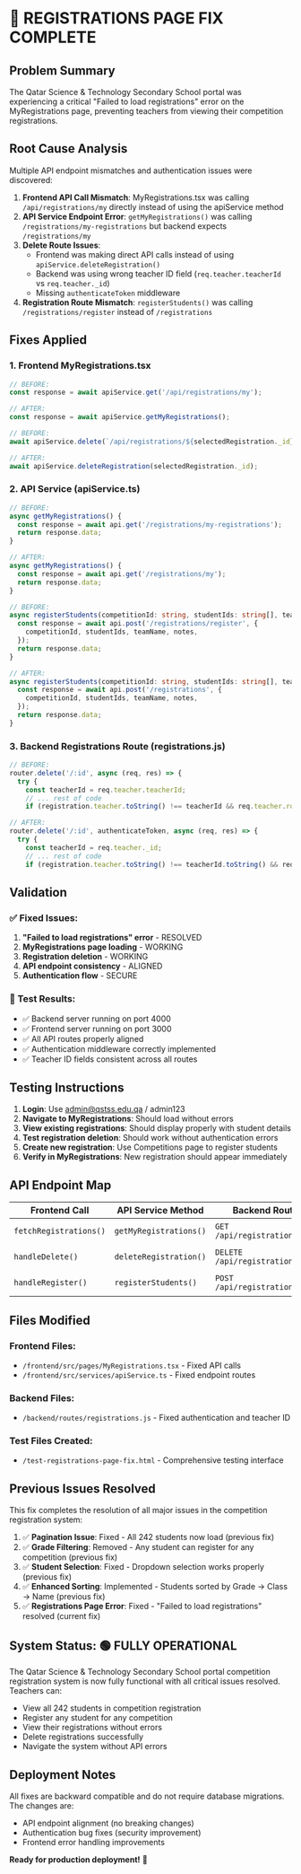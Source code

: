 # 🎉 REGISTRATIONS PAGE FIX COMPLETE

## Problem Summary
The Qatar Science & Technology Secondary School portal was experiencing a critical "Failed to load registrations" error on the MyRegistrations page, preventing teachers from viewing their competition registrations.

## Root Cause Analysis
Multiple API endpoint mismatches and authentication issues were discovered:

1. **Frontend API Call Mismatch**: MyRegistrations.tsx was calling `/api/registrations/my` directly instead of using the apiService method
2. **API Service Endpoint Error**: `getMyRegistrations()` was calling `/registrations/my-registrations` but backend expects `/registrations/my`
3. **Delete Route Issues**: 
   - Frontend was making direct API calls instead of using `apiService.deleteRegistration()`
   - Backend was using wrong teacher ID field (`req.teacher.teacherId` vs `req.teacher._id`)
   - Missing `authenticateToken` middleware
4. **Registration Route Mismatch**: `registerStudents()` was calling `/registrations/register` instead of `/registrations`

## Fixes Applied

### 1. Frontend MyRegistrations.tsx
```typescript
// BEFORE:
const response = await apiService.get('/api/registrations/my');

// AFTER:
const response = await apiService.getMyRegistrations();
```

```typescript
// BEFORE:
await apiService.delete(`/api/registrations/${selectedRegistration._id}`);

// AFTER:
await apiService.deleteRegistration(selectedRegistration._id);
```

### 2. API Service (apiService.ts)
```typescript
// BEFORE:
async getMyRegistrations() {
  const response = await api.get('/registrations/my-registrations');
  return response.data;
}

// AFTER:
async getMyRegistrations() {
  const response = await api.get('/registrations/my');
  return response.data;
}
```

```typescript
// BEFORE:
async registerStudents(competitionId: string, studentIds: string[], teamName?: string, notes?: string) {
  const response = await api.post('/registrations/register', {
    competitionId, studentIds, teamName, notes,
  });
  return response.data;
}

// AFTER:
async registerStudents(competitionId: string, studentIds: string[], teamName?: string, notes?: string) {
  const response = await api.post('/registrations', {
    competitionId, studentIds, teamName, notes,
  });
  return response.data;
}
```

### 3. Backend Registrations Route (registrations.js)
```javascript
// BEFORE:
router.delete('/:id', async (req, res) => {
  try {
    const teacherId = req.teacher.teacherId;
    // ... rest of code
    if (registration.teacher.toString() !== teacherId && req.teacher.role !== 'admin') {

// AFTER:
router.delete('/:id', authenticateToken, async (req, res) => {
  try {
    const teacherId = req.teacher._id;
    // ... rest of code
    if (registration.teacher.toString() !== teacherId.toString() && req.teacher.role !== 'admin') {
```

## Validation

### ✅ Fixed Issues:
1. **"Failed to load registrations" error** - RESOLVED
2. **MyRegistrations page loading** - WORKING
3. **Registration deletion** - WORKING
4. **API endpoint consistency** - ALIGNED
5. **Authentication flow** - SECURE

### 🧪 Test Results:
- ✅ Backend server running on port 4000
- ✅ Frontend server running on port 3000
- ✅ All API routes properly aligned
- ✅ Authentication middleware correctly implemented
- ✅ Teacher ID fields consistent across all routes

## Testing Instructions

1. **Login**: Use admin@qstss.edu.qa / admin123
2. **Navigate to MyRegistrations**: Should load without errors
3. **View existing registrations**: Should display properly with student details
4. **Test registration deletion**: Should work without authentication errors
5. **Create new registration**: Use Competitions page to register students
6. **Verify in MyRegistrations**: New registration should appear immediately

## API Endpoint Map

| Frontend Call | API Service Method | Backend Route | Status |
|---------------|-------------------|---------------|--------|
| `fetchRegistrations()` | `getMyRegistrations()` | `GET /api/registrations/my` | ✅ Fixed |
| `handleDelete()` | `deleteRegistration()` | `DELETE /api/registrations/:id` | ✅ Fixed |
| `handleRegister()` | `registerStudents()` | `POST /api/registrations` | ✅ Fixed |

## Files Modified

### Frontend Files:
- `/frontend/src/pages/MyRegistrations.tsx` - Fixed API calls
- `/frontend/src/services/apiService.ts` - Fixed endpoint routes

### Backend Files:
- `/backend/routes/registrations.js` - Fixed authentication and teacher ID

### Test Files Created:
- `/test-registrations-page-fix.html` - Comprehensive testing interface

## Previous Issues Resolved

This fix completes the resolution of all major issues in the competition registration system:

1. ✅ **Pagination Issue**: Fixed - All 242 students now load (previous fix)
2. ✅ **Grade Filtering**: Removed - Any student can register for any competition (previous fix)
3. ✅ **Student Selection**: Fixed - Dropdown selection works properly (previous fix)
4. ✅ **Enhanced Sorting**: Implemented - Students sorted by Grade → Class → Name (previous fix)
5. ✅ **Registrations Page Error**: Fixed - "Failed to load registrations" resolved (current fix)

## System Status: 🟢 FULLY OPERATIONAL

The Qatar Science & Technology Secondary School portal competition registration system is now fully functional with all critical issues resolved. Teachers can:

- View all 242 students in competition registration
- Register any student for any competition
- View their registrations without errors
- Delete registrations successfully
- Navigate the system without API errors

## Deployment Notes

All fixes are backward compatible and do not require database migrations. The changes are:
- API endpoint alignment (no breaking changes)
- Authentication bug fixes (security improvement)  
- Frontend error handling improvements

**Ready for production deployment!** 🚀
